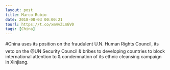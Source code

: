 ```yaml
---
layout: post
title: Marco Rubio
date: 2018-08-03 00:00:21
tourl: https://t.co/xm4vZLmGV0
tags: [China]
---
```

#China uses its position on the fraudulent U.N. Human Rights Council, its veto on the @UN Security Council &amp; bribes to developing countries to block international attention to &amp; condemnation of its ethnic cleansing campaign in Xinjiang.
